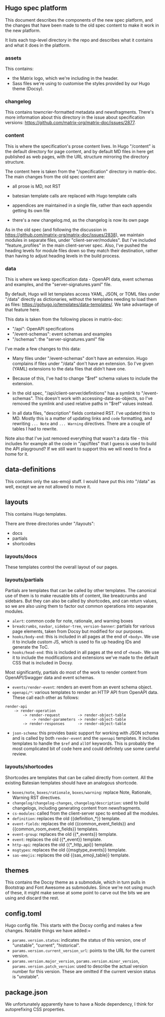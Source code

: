 ## Hugo spec platform

This document describes the components of the new spec platform, and the changes that have been made to the old spec content to make it work in the new platform.

It lists each top-level directory in the repo and describes what it contains and what it does in the platform.

### assets

This contains:
* the Matrix logo, which we're including in the header.
* Sass files we're using to customise the styles provided by our Hugo theme (Docsy).

### changelog

This contains towncrier-formatted metadata and newsfragments. There's more information about this directory in the issue about specification versions: https://github.com/matrix-org/matrix-doc/issues/2877.

### content

This is where the specification's prose content lives. In Hugo "/content" is the default directory for page content, and by default MD files in here get published as web pages, with the URL structure mirroring the directory structure.

The content here is taken from the "/specification" directory in matrix-doc.
The main changes from the old spec content are:

* all prose is MD, not RST

* batesian template calls are replaced with Hugo template calls

* appendices are maintained in a single file, rather than each appendix getting its own file

* there's a new changelog.md, as the changelog is now its own page

As in the old spec (and following the discussion in https://github.com/matrix-org/matrix-doc/issues/2838), we maintain modules in separate files, under "client-server/modules". But I've included "feature_profiles" in the main client-server spec. Also, I've pushed the heading levels for module files down so they match their destination, rather than having to adjust heading levels in the build process.

### data

This is where we keep specification data - OpenAPI data, event schemas and examples, and the "server-signatures.yaml" file.

By default, Hugo will let templates access YAML, JSON, or TOML files under "/data" directly as dictionaries, without the templates needing to load them as files: https://gohugo.io/templates/data-templates/. We take advantage of that feature here.

This data is taken from the following places in matrix-doc:

* "/api": OpenAPI specifications
* "/event-schemas": event schemas and examples
* "/schemas": the "server-signatures.yaml" file

I've made a few changes to this data:

* Many files under "/event-schemas" don't have an extension. Hugo complains if files under "/data" don't have an extension. So I've given (YAML) extensions to the data files that didn't have one.

* Because of this, I've had to change "$ref" schema values to include the extension.

* In the old spec, "/api/client-server/definitions" has a symlink to "/event-schemas". This doesn't work with accessing-data-as-objects, so I've removed the symlink and used relative paths in "$ref" values instead.

* In all data files, "description" fields contained RST. I've updated this to MD. Mostly this is a matter of updating links and `code` formatting, and rewriting `... Note` and `... Warning` directives. There are a couple of tables I had to rewrite.

Note also that I've just removed everything that wasn't a data file - this includes for example all the code in "/api/files" that I guess is used to build the API playground? If we still want to support this we will need to find a home for it.

## data-definitions

This contains only the sas-emoji stuff. I would have put this into "/data" as well, except we are not allowed to move it.

## layouts

This contains Hugo templates.

There are three directories under "/layouts":

* docs
* partials
* shortcodes

### layouts/docs

These templates control the overall layout of our pages.

### layouts/partials

Partials are templates that can be called by other templates. The canonical use of them is to make reusable bits of content, like breadcrumbs and sidebars. But they can also be called by shortcodes, and can return values, so we are also using them to factor out common operations into separate modules.

* `alert`: common code for note, rationale, and warning boxes
* `breadcrumbs`, `navbar`, `sidebar-tree`, `version-banner`: partials for various page elements, taken from Docsy but modified for our purposes.
* `hooks/body-end`: this is included in all pages at the end of `<body>`. We use it to include custom JS, which is used to fix up heading IDs and generate the ToC.
* `hooks/head-end`: this is included in all pages at the end of `<head>`. We use it to include the modifications and extensions we've made to the default CSS that is included in Docsy.

Most significantly, partials do most of the work to render content from OpenAPI/Swagger data and event schemas.

* `events/render-event`: renders an event from an event schema object.
* `openapi/*`: various templates to render an HTTP API from OpenAPI data. These call each other as follows:

```
render-api
    -> render-operation
        -> render-request        -> render-object-table
            -> render-parameters -> render-object-table
        -> render-responses      -> render-object-table
```

* `json-schema`: this provides basic support for working with JSON schema and is called by both `render-event` and the `openapi` templates. It includes templates to handle the `$ref` and `allOf` keywords. This is probably the most complicated bit of code here and could definitely use some careful review.

### layouts/shortcodes

Shortcodes are templates that can be called directly from content. All the existing Batesian templates should have an analogous shortcode.

* `boxes/note`, `boxes/rationale`, `boxes/warning`: replace Note, Rationale, Warning RST directives.
* `changelog/changelog-changes`, `changelog/description`: used to build changelogs, including generating content from newsfragments.
* `cs-modules`: called from the client-server spec to embed all the modules.
* `definition`: replaces the old {{definition_*}} template.
* `event-fields`: replaces the old {{common_event_fields}} and {{common_room_event_fields}} templates.
* `event-group`: replaces the old {{*_events}} template.
* `event`: replaces the old {{*_event}} template.
* `http-api`: replaces the old {{*_http_api}} template.
* `msgtypes`: replaces the old {{msgtype_events}} template.
* `sas-emojis`: replaces the old {{sas_emoji_table}} template.

## themes

This contains the Docsy theme as a submodule, which in turn pulls in Bootstrap and Font Awesome as submodules. Since we're not using much of these, it might make sense at some point to carve out the bits we are using and discard the rest.

## config.toml

Hugo config file. This starts with the Docsy config and makes a few changes. Notable things we have added:=

* `params.version.status`: indicates the status of this version, one of "unstable", "current", "historical".
* `params.version.current_version_url`: points to the URL for the  current version.
* `params.version.major_version`, `params.version.minor_version`, `params.version.patch_version`: used to describe the actual version number for this version. These are omitted if the current version status is "unstable".

## package.json

We unfortunately apparently have to have a Node dependency, I think for autoprefixing CSS properties.
